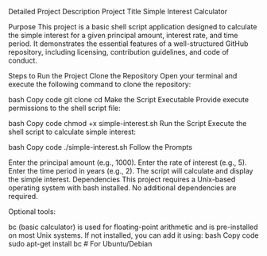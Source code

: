Detailed Project Description
Project Title
Simple Interest Calculator

Purpose
This project is a basic shell script application designed to calculate the simple interest for a given principal amount, interest rate, and time period. It demonstrates the essential features of a well-structured GitHub repository, including licensing, contribution guidelines, and code of conduct.

Steps to Run the Project
Clone the Repository
Open your terminal and execute the following command to clone the repository:

bash
Copy code
git clone <repository-url>
cd <repository-name>
Make the Script Executable
Provide execute permissions to the shell script file:

bash
Copy code
chmod +x simple-interest.sh
Run the Script
Execute the shell script to calculate simple interest:

bash
Copy code
./simple-interest.sh
Follow the Prompts

Enter the principal amount (e.g., 1000).
Enter the rate of interest (e.g., 5).
Enter the time period in years (e.g., 2).
The script will calculate and display the simple interest.
Dependencies
This project requires a Unix-based operating system with bash installed. No additional dependencies are required.

Optional tools:

bc (basic calculator) is used for floating-point arithmetic and is pre-installed on most Unix systems. If not installed, you can add it using:
bash
Copy code
sudo apt-get install bc  # For Ubuntu/Debian

